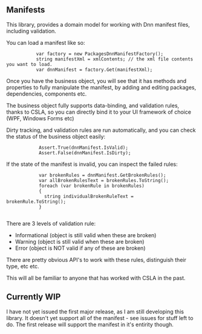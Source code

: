 ## Manifests

This library, provides a domain model for working with Dnn manifest files, including validation. 

You can load a manifest like so:

```
           var factory = new PackagesDnnManifestFactory();
           string manifestXml = xmlContents; // the xml file contents you want to load.
           var dnnManifest = factory.Get(manifestXml);

```

Once you have the business object, you will see that it has methods and properties to fully manipulate the manifest, 
by adding and editing packages, dependencies, components etc.

The business object fully supports data-binding, and validation rules, thanks to CSLA, so you can directly bind it to your UI framework of choice (WPF, Windows Forms etc)

Dirty tracking, and validation rules are run automatically, and you can check the status of the business object easily:

```
            Assert.True(dnnManifest.IsValid);
            Assert.False(dnnManifest.IsDirty);
```

If the state of the manifest is invalid, you can inspect the failed rules:

```
            var brokenRules = dnnManifest.GetBrokenRules();
            var allBrokenRulesText = brokenRules.ToString();
            foreach (var brokenRule in brokenRules)
            {
              string individualBrokenRuleText =  brokenRule.ToString();
            }
            
```

There are 3 levels of validation rule:
- Informational (object is still valid when these are broken)
- Warning (object is still valid when these are broken)
- Error (object is NOT valid if any of these are broken)

There are pretty obvious API's to work with these rules, distinguish their type, etc etc.

This will all be familiar to anyone that has worked with CSLA in the past.

## Currently WIP

I have not yet issued the first major release, as I am still developing this library. It doesn't yet support all of the manifest - see issues for stuff left to do.
The first release will support the manifest in it's entirity though.
